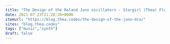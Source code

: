 ```yaml
---
title: "The Design of the Roland Juno oscillators - Stargirl (Thea) Flowers"
date: 2021-07-23T21:28:39+0000
itemurl: "https://blog.thea.codes/the-design-of-the-juno-dco/"
sites: "blog.thea.codes"
tags: ["music","synth"]
draft: false
---
```


